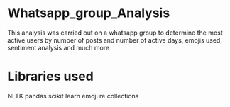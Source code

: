 # Whatsapp_group_Analysis
This analysis was carried out on a whatsapp group to determine the most active users by number of posts and number of active days, emojis used, sentiment analysis and much more 

# Libraries used
NLTK
pandas
scikit learn
emoji
re
collections

